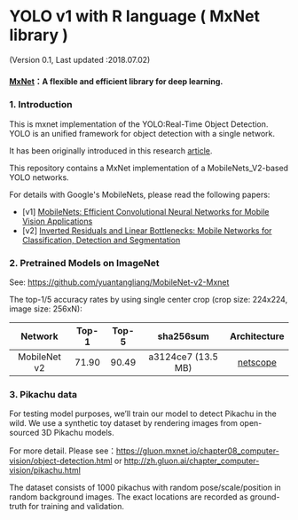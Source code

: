 # YOLO v1 with R language ( MxNet library )
(Version 0.1, Last updated :2018.07.02)

#### [MxNet](https://mxnet.apache.org/)：A flexible and efficient library for deep learning.



### 1. Introduction

This is mxnet implementation of the YOLO:Real-Time Object Detection.
YOLO is an unified framework for object detection with a single network. 

It has been originally introduced in this research [article](https://pjreddie.com/media/files/papers/yolo.pdf).

This repository contains a MxNet implementation of a MobileNets_V2-based YOLO networks.

For details with Google's MobileNets, please read the following papers:
- [v1] [MobileNets: Efficient Convolutional Neural Networks for Mobile Vision Applications](https://arxiv.org/abs/1704.04861)
- [v2] [Inverted Residuals and Linear Bottlenecks: Mobile Networks for Classification, Detection and Segmentation](https://arxiv.org/abs/1801.04381)

### 2. Pretrained Models on ImageNet

See: https://github.com/yuantangliang/MobileNet-v2-Mxnet

The top-1/5 accuracy rates by using single center crop (crop size: 224x224, image size: 256xN):

Network|Top-1|Top-5|sha256sum|Architecture
:---:|:---:|:---:|:---:|:---:
MobileNet v2| 71.90| 90.49| a3124ce7 (13.5 MB)| [netscope](http://ethereon.github.io/netscope/#/gist/d01b5b8783b4582a42fe07bd46243986)

### 3. Pikachu data

For testing model purposes, we’ll train our model to detect Pikachu in the wild. We use a synthetic toy dataset by rendering images from open-sourced 3D Pikachu models. 

For more detail. Please see：https://gluon.mxnet.io/chapter08_computer-vision/object-detection.html
                         or  http://zh.gluon.ai/chapter_computer-vision/pikachu.html

The dataset consists of 1000 pikachus with random pose/scale/position in random background images. The exact locations are recorded as ground-truth for training and validation.



